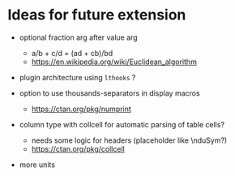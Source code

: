 Ideas for future extension
==========================

- optional fraction arg after value arg
	- a/b + c/d = (ad + cb)/bd
	- https://en.wikipedia.org/wiki/Euclidean_algorithm

- plugin architecture using `lthooks` ?

- option to use thousands-separators in display macros
	- https://ctan.org/pkg/numprint

- column type with collcell for automatic parsing of table cells?
	- needs some logic for headers (placeholder like \nduSym?)
	- https://ctan.org/pkg/collcell

- more units
